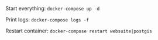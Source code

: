 Start everything:
`docker-compose up -d`

Print logs:
`docker-compose logs -f`

Restart container:
`docker-compose restart websuite|postgis`
